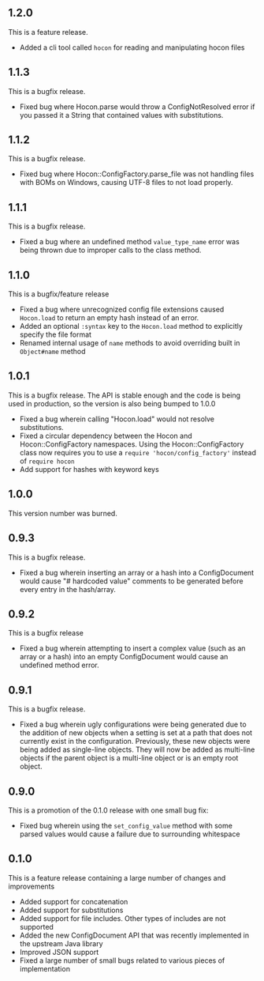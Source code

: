 ## 1.2.0
This is a feature release.

* Added a cli tool called `hocon` for reading and manipulating hocon files

## 1.1.3
This is a bugfix release.

* Fixed bug where Hocon.parse would throw a ConfigNotResolved error if you passed it a String
  that contained values with substitutions.

## 1.1.2
This is a bugfix release.

* Fixed bug where Hocon::ConfigFactory.parse_file was not handling files with BOMs on Windows,
  causing UTF-8 files to not load properly.

## 1.1.1
This is a bugfix release.

* Fixed a bug where an undefined method `value_type_name` error was being thrown due to
  improper calls to the class method. 

## 1.1.0
This is a bugfix/feature release

* Fixed a bug where unrecognized config file extensions caused `Hocon.load` to return an empty
  hash instead of an error.
* Added an optional `:syntax` key to the `Hocon.load` method to explicitly specify the file format
* Renamed internal usage of `name` methods to avoid overriding built in `Object#name` method

## 1.0.1

This is a bugfix release.
The API is stable enough and the code is being used in production, so the version is also being bumped to 1.0.0

* Fixed a bug wherein calling "Hocon.load" would not
  resolve substitutions.
* Fixed a circular dependency between the Hocon and Hocon::ConfigFactory
  namespaces. Using the Hocon::ConfigFactory class now requires you to
  use a `require 'hocon/config_factory'` instead of `require hocon`
* Add support for hashes with keyword keys

## 1.0.0

This version number was burned.

## 0.9.3

This is a bugfix release.

* Fixed a bug wherein inserting an array or a hash into a ConfigDocument would cause
  "# hardcoded value" comments to be generated before every entry in the hash/array.

## 0.9.2

This is a bugfix release

* Fixed a bug wherein attempting to insert a complex value (such as an array or a hash) into an empty
  ConfigDocument would cause an undefined method error.

## 0.9.1

This is a bugfix release.
* Fixed a bug wherein ugly configurations were being generated due to the addition of new objects when a setting
  is set at a path that does not currently exist in the configuration. Previously, these new objects were being
  added as single-line objects. They will now be added as multi-line objects if the parent object is a multi-line
  object or is an empty root object.

## 0.9.0

This is a promotion of the 0.1.0 release with one small bug fix:
* Fixed bug wherein using the `set_config_value` method with some parsed values would cause a failure due to surrounding whitespace

## 0.1.0

This is a feature release containing a large number of changes and improvements

* Added support for concatenation
* Added support for substitutions
* Added support for file includes. Other types of includes are not supported
* Added the new ConfigDocument API that was recently implemented in the upstream Java library
* Improved JSON support
* Fixed a large number of small bugs related to various pieces of implementation

